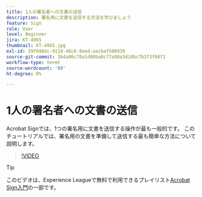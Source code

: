 ```yaml
---
title: 1人の署名者への文書の送信
description: 署名用に文書を送信する方法を学びましょう
feature: Sign
role: User
level: Beginner
jira: KT-4965
thumbnail: KT-4965.jpg
exl-id: 39f698dc-9118-48c6-9eed-aacbaf500939
source-git-commit: 3b4a86c78a1d80ba0c77a98a3d10bc7b1f3f6071
workflow-type: tm+mt
source-wordcount: '80'
ht-degree: 0%

---
```


# 1人の署名者への文書の送信

Acrobat Signでは、1つの署名用に文書を送信する操作が最も一般的です。 このチュートリアルでは、署名用の文書を準備して送信する最も簡単な方法について説明します。

>[!VIDEO](https://video.tv.adobe.com/v/3425271?quality=12&learn=on&hidetitle=true&captions=jpn)

>[!TIP]
>
>このビデオは、Experience Leagueで無料で利用できるプレイリスト[Acrobat Sign入門](https://experienceleague.adobe.com/ja/playlists/acrobat-sign-get-started-business-users)の一部です。